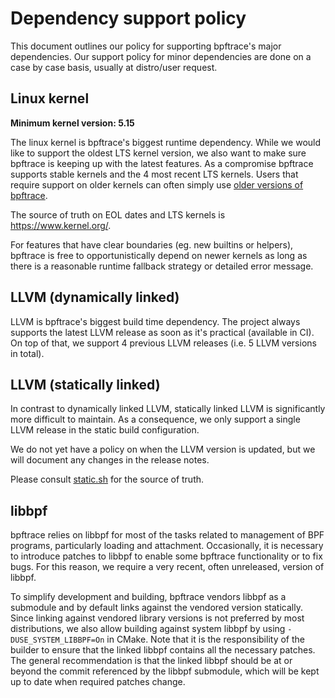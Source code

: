 # Dependency support policy

This document outlines our policy for supporting bpftrace's major dependencies.
Our support policy for minor dependencies are done on a case by case basis,
usually at distro/user request.

## Linux kernel

**Minimum kernel version: 5.15**

The linux kernel is bpftrace's biggest runtime dependency.
While we would like to support the oldest LTS kernel version, we also want to make
sure bpftrace is keeping up with the latest features. As a compromise bpftrace
supports stable kernels and the 4 most recent LTS kernels. Users that require support on older kernels can often simply use [older versions of bpftrace](https://github.com/bpftrace/bpftrace/releases).

The source of truth on EOL dates and LTS kernels is https://www.kernel.org/.

For features that have clear boundaries (eg. new builtins or helpers), bpftrace
is free to opportunistically depend on newer kernels as long as there is a
reasonable runtime fallback strategy or detailed error message.

## LLVM (dynamically linked)

LLVM is bpftrace's biggest build time dependency. The project always supports
the latest LLVM release as soon as it's practical (available in CI). On top of
that, we support 4 previous LLVM releases (i.e. 5 LLVM versions in total).

## LLVM (statically linked)

In contrast to dynamically linked LLVM, statically linked LLVM is significantly
more difficult to maintain. As a consequence, we only support a single LLVM
release in the static build configuration.

We do not yet have a policy on when the LLVM version is updated, but we will
document any changes in the release notes.

Please consult [static.sh][0] for the source of truth.


[0]: https://github.com/bpftrace/bpftrace/blob/master/.github/include/static.sh

## libbpf

bpftrace relies on libbpf for most of the tasks related to management of BPF
programs, particularly loading and attachment. Occasionally, it is necessary to
introduce patches to libbpf to enable some bpftrace functionality or to fix
bugs. For this reason, we require a very recent, often unreleased, version of
libbpf.

To simplify development and building, bpftrace vendors libbpf as a submodule and
by default links against the vendored version statically. Since linking against
vendored library versions is not preferred by most distributions, we also allow
building against system libbpf by using `-DUSE_SYSTEM_LIBBPF=On` in CMake. Note
that it is the responsibility of the builder to ensure that the linked libbpf
contains all the necessary patches. The general recommendation is that the
linked libbpf should be at or beyond the commit referenced by the libbpf
submodule, which will be kept up to date when required patches change.
